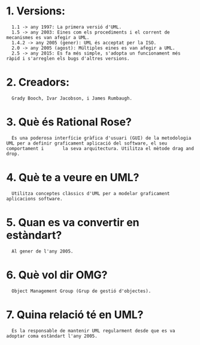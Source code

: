 # 1. Versions:
      1.1 -> any 1997: La primera versió d'UML.
      1.5 -> any 2003: Eines com els procediments i el corrent de mecanismes es van afegir a UML.
      1.4.2 -> any 2005 (gener): UML és acceptat per la ISO.
      2.0 -> any 2005 (agost): Múltiples eines es van afegir a UML.
      2.5 -> any 2015: Es fa més simple, s'adopta un funcionament més ràpid i s'arreglen els bugs d'altres versions.
      
# 2. Creadors:
      Grady Booch, Ivar Jacobson, i James Rumbaugh.

# 3. Què és Rational Rose?
      És una poderosa interfície gràfica d'usuari (GUI) de la metodologia UML per a definir graficament aplicació del software, el seu comportament i       la seva arquitectura. Utilitza el mètode drag and drop.

# 4. Què te a veure en UML?
      Utilitza conceptes clàssics d'UML per a modelar graficament aplicacions software.

# 5. Quan es va convertir en estàndart?
      Al gener de l'any 2005.

# 6. Què vol dir OMG?
      Object Management Group (Grup de gestió d'objectes).

# 7. Quina relació té en UML?
      És la responsable de mantenir UML regularment desde que es va adoptar coma estàndart l'any 2005.
